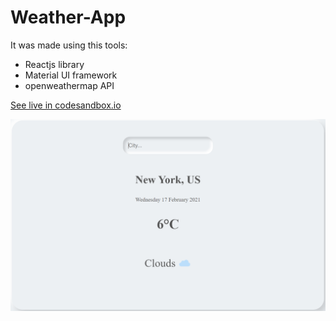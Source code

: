 # Weather-App

It was made using this tools:
* Reactjs library
* Material UI framework
* openweathermap API

[See live in codesandbox.io](https://codesandbox.io/s/strange-sky-1kimc?file=/src/Weather/Weather.js)


![GitHub Logo](/Weather.png)
